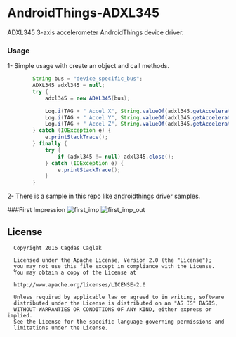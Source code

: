 # AndroidThings-ADXL345
ADXL345 3-axis accelerometer AndroidThings device driver.

### Usage
1- Simple usage with create an object and call methods.
```java
        String bus = "device_specific_bus";
        ADXL345 adxl345 = null;
        try {
            adxl345 = new ADXL345(bus);

            Log.i(TAG + " Accel X", String.valueOf(adxl345.getAccelerationX()));
            Log.i(TAG + " Accel Y", String.valueOf(adxl345.getAccelerationY()));
            Log.i(TAG + " Accel Z", String.valueOf(adxl345.getAccelerationZ()));
        } catch (IOException e) {
            e.printStackTrace();
        } finally {
            try {
                if (adxl345 != null) adxl345.close();
            } catch (IOException e) {
                e.printStackTrace();
            }
        }
```

2- There is a sample in this repo like [androidthings](https://github.com/androidthings/drivers-samples) driver samples.

###First Impression
![first_imp](first_imp.jpg)
![first_imp_out](first_imp_out.jpg)

License
-------

      Copyright 2016 Cagdas Caglak

      Licensed under the Apache License, Version 2.0 (the "License");
      you may not use this file except in compliance with the License.
      You may obtain a copy of the License at

      http://www.apache.org/licenses/LICENSE-2.0

      Unless required by applicable law or agreed to in writing, software
      distributed under the License is distributed on an "AS IS" BASIS,
      WITHOUT WARRANTIES OR CONDITIONS OF ANY KIND, either express or implied.
      See the License for the specific language governing permissions and
      limitations under the License.